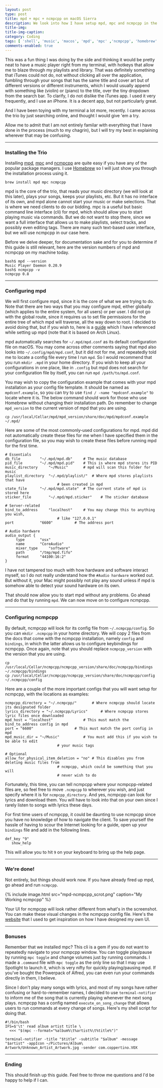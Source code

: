 ```yaml
---
layout: post
type: post
title: mpd + mpc + ncmpcpp on macOS Sierra
description: We look into how I have setup mpd, mpc and ncmpcpp in the terminal on macOS Sierra, documenting the gimmicks that I have encountered, and how I have worked around them. Hopefully this will provide the help that some Mac users are looking for.
title-img: 
title-img-caption: 
category: Coding
tags: [ 'shell', 'music', 'macos', 'mpd', 'mpc' ,'ncmpcpp', 'homebrew' ]
comments-enabled: true
---
```


This was a fun thing I was doing by the side and thinking it would be pretty neat to have a music player right from my terminal, with hotkeys that allow me to blaze through my playlists and library. That was definitely something that iTunes could not do, not without clicking all over the application, fumbling through your songs that has the same title and cover art but of different versions or different instruments, which I would usually append with something like (violin) or (piano) to the title, over the tiny dropdown from the search bar. To clarify, I do not dislike the iTunes app. I used it very frequently, and I use an iPhone. It is a decent app, but not particularly great.

And I have been toying with my terminal a lot more, recently. I came across the trio by just searching online, and thought I would give 'em a try.

Allow me to admit that I am not entirely familar with everything that I have done in the process (much to my chagrin), but I will try my best in explaining wherever that may be confusing.

---

### Installing the Trio
Installing [mpd](https://www.musicpd.org), [mpc](https://www.musicpd.org/clients/mpc/) and [ncmpcpp](https://rybczak.net/ncmpcpp/) are quite easy if you have any of the popular package managers. I use [Homebrew](https://brew.sh) so I will just show you through the installation process using it.
```shell
brew install mpd mpc ncmpcpp
```
mpd is the core of the trio, that reads your music directory (we will look at this later), plays your songs, keeps your playlists, etc. But it has no interface of its own, and mpd alone cannot start your music or make selections. That is where we need clients to do our bidding. mpc is a useful but basic command line interface (cli) for mpd, which should allow you to start playing music via commands. But we do not want to stop there, since we want a full interface that allows us to make playlists, select tracks, and possibly even editing tags. There are many such text-based user interface, but we will use ncmpcpp in our case here.

Before we delve deeper, for documentation sake and for you to determine if this guide is still relevant, here are the version numbers of mpd and ncmpcpp on my machine today.
```shell
bash$ mpd --version
Music Player Daemon 0.20.9
bash$ ncmpcpp -v
ncmpcpp 0.8
```

---

### Configuring mpd
We will first configure mpd, since it is the core of what we are trying to do. Note that there are two ways that you may configure mpd, either globally (which applies to the entire system, for all users) or per user. I did not go with the global route, since it requires us to set file permissions for the entire tree of which mpd will traverse, all the way down to root. I decided to avoid doing that, but if you wish to, here is a [guide](https://wiki.archlinux.org/index.php/Music_Player_Daemon) which I have referenced while setting up mpd (note that it is based on Arch Linux).

mpd automatically searches for `~/.mpd/mpd.conf` as its default configuration file on macOS. You may come across other comments saying that mpd also looks into `~/.config/mpd/mpd.conf`, but it did not for me, and repeatedly told me to locate a config file every time I run `mpd`. So I would recommend that you run `mkdir .mpd` in your home directory. If you wish to keep all your configurations in one place, like in `.config` but mpd does not search for your configuration file by itself, you can run `mpd /path/to/mpd.conf`.

You may wish to copy the configuration example that comes with your mpd installation as your config file template. It should be named as `mpdconf.example`, so you can try to use `find / -name "mpdconf.example"` to locate where it is. The below command should work for those who use Homebrew without changing their installation path. Do remember to change `mpd_version` to the current version of mpd that you are using.
```shell
cp /usr/local/Cellar/mpd/mpd_version/share/doc/mpd/mpdconf.example ~/.mpd/
```

Here are some of the most commonly-used configurations for mpd. mpd did not automatically create these files for me when I have specified them in the configuration file, so you may wish to create these files before running mpd for the first time.
```graph
# Essentials
db_file 		"~/.mpd/mpd.db"		# The music database
pid_file 		"~/.mpd/mpd.pid"	# This is where mpd stores its PID
music_directory 	"~/Music"		# mpd will scan this folder for music
playlist_directory 	"~/.mpd/playlist/"	# Where mpd stores playlists that have
						# been created in mpd
state_file 		"~/.mpd/mpd.state"	# The current state of mpd is stored here
sticker_file 		"~/.mpd/mpd.sticker"	# The sticker database

# Server-related
bind_to_address 	"localhost"		# You may change this to anything you wish,
						# like "127.0.0.1"
port 			"6600"			# The address port

# Audio hardware
audio_output {
     type		"osx"
     name		"CoreAudio"
     mixer_type		"software"
     path		"/tmp/mpd.fifo"
     format		"44100:16:2"
} 
```
I have not tampered too much with how hardware and software interact myself, so I do not really understand how the `#Audio hardware` worked out. But without it, your Mac might possibly not play any sound unless if mpd is somehow able to detect your sound hardware on its own.

That should now allow you to start mpd without any problems. Go ahead and do that by running `mpd`. We can now move on to configure ncmpcpp.

---

### Configuring ncmpcpp
By default, ncmpcpp will look for its config file from `~/.ncmpcpp/config`. So you can `mkdir .ncmpcpp` in your home directory. We will copy 2 files from the docs that come with the ncmpcpp installation, namely `config` and `bindings`, in which the latter allows us to configure keybindings for ncmpcpp. Once again, note that you should replace `ncmpcpp_version` with the version that you are using.
```shell
cp /usr/local/Cellar/ncmpcpp/ncmpcpp_version/share/doc/ncmpcpp/bindings ~/.ncmpcpp/bindings
cp /usr/local/Cellar/ncmpcpp/ncmpcpp_version/share/doc/ncmpcpp/config ~/.ncmpcpp/config
```
Here are a couple of the more important configs that you will want setup for ncmpcpp, with the locations as examples:
```graph
ncmpcpp_directory = "~/.ncmpcpp/"  		# Where ncmpcpp should locate its designated folder
lyrics_directory = "~/.ncmpcpp/Lyrics"		# Where ncmpcpp stores lyric files once downloaded
mpd_host = "localhost"				# This must match the bind_to_address config in mpd
port = "6600"					# This must match the port config in mpd
mpd_music_dir = "~/Music"			# You must add this if you wish to be able to edit
						# your music tags

# Optional
allow_for_physical_item_deletion = "no"	# This disables you from deleting music files from
						# ncmpcpp, which could be something that you will
						# never wish to do
```
Fortunately, this time, you can tell ncmpcpp where your ncmpcpp-related files are, so feel free to move `.ncmpcpp` to wherever you wish, and just specify where it is for `ncmpcpp_directory`.
And yes, ncmpcpp can look for lyrics and download them. You will have to look into that on your own since I rarely listen to songs with lyrics these days.

For first time users of ncmpcpp, it could be daunting to use ncmpcpp since you have no knowledge of how to navigate the client. To save yourself the hassle of having to scour the Internet looking for a guide, open up your `bindings` file and add in the following lines.
```graph
def_key "9"
   show_help
```
This will allow you to hit `9` on your keyboard to bring up the help page.

---

### We're done!
Not entirely, but things should work now. If you have already fired up mpd, go ahead and run `ncmpcpp`.

{% include image.html src="mpd-ncmpcpp_scrot.png" caption="My Working ncmpcpp" %}

Your UI for ncmpcpp will look rather different from what's in the screenshot. You can make these visual changes in the ncmpcpp config file. Here's the [website](http://dotshare.it/category/mpd/ncmpcpp/) that I used to get inspiration on how I have designed my own UI.

---

### Bonuses
Remember that we installed mpc? This cli is a gem if you do not want to repeatedly navigate to your ncmpcpp window. You can toggle play/pause by running `mpc toggle` and change volumes just by running commands. I made a `.command` file with `mpc toggle` as the only line so that I may use Spotlight to launch it, which is very nifty for quickly playing/pausing mpd. If you've bought the Powerpack of Alfred, you can even run your commands directly in them, I believe.

Since I don't play many songs with lyrics, and most of my songs have rather confusing or hard-to-remember names, I decided to use `terminal-notifier` to inform me of the song that is currently playing whenever the next song plays. ncmpcpp has a config named `execute_on_song_change` that allows users to run commands at every change of songs. Here's my shell script for doing that.
```shell
#!/bin/bash
IFS=$'\t' read album artist title \
  <<< "$(mpc --format="%album%\t%artist%\t%title%")"

terminal-notifier -title "$title" -subtitle "$album" -message "$artist" -appIcon ~/Pictures/Album\ Artwork/Unknown_Artist_Artwork.jpg -sender com.coppertino.VOX
```

---

### Ending
This should finish up this guide. Feel free to throw me questions and I'd be happy to help if I can.
